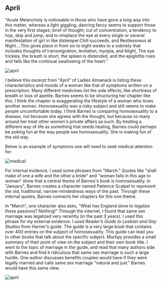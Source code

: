 ## April

  "Acute Melancholy is noticeable in those who have gone a long way into this matter, 
  whereas a light giggling, dancing fancy seems to support those in the very first 
  stages; brief of thought; cut of concentration; a tendency to hop, skip and jump, 
  and to misplace the eye at every single or several manifestation of girl in like 
  distemper.Chill succeeds, and Restlessness at Night....This gives place in from 
  six to eight weeks to a sobriety that includes thoughts of transmigration, levitation,
  myopia, and blight, The eye trickles, the breath is short, the spleen is distended,
  and the epiglottis rises and falls like the continual swallowing of the heart."

![april](http://les.women.it//ladies/26x.gif)

I believe this excerpt from "April" of Ladies Almanack is listing these characteristics 
and moods of a woman like that of symptoms written on a prescription. Many different 
medicines list the side effects, like shortness of breath or loss of apetite. Barnes
seems to be structuring her chapter like this. I think the chapter is exaggerating 
the lifestyle of a woman who loves another woman. Homosexuality was a risky subject 
and still seems to make people uncomfortable today. I think Barnes is comparing 
homosexuality to a disease, not because she agrees with the thought, but because so 
many around her treat other women's private affairs as such. By treating a different
way of life as something that needs healing, Barnes could perhaps be poking fun at the 
way people see homosexuality. She is making fun of the old way.

Below is an example of symptoms one will need to seek medical attention for:

![medical](http://annals.org/data/Journals/AIM/19982/17TT1.jpeg)

For internal evidence, I used some phrases from "March." Quotes like "shall make 
of one a wife and the other a bride" and "woman falls in this age to woman" show 
that a central theme of Barnes's book is homosexuality. In "January", Barnes creates 
a character named Patience Scalpel to represent the old, traditional, narrow-mindedness
ways of the past. Through these internal quotes, Barnes connects her chapters for this one 
theme. 

In "March", one character also asks, "What has England done to legalize these passions? 
Nothing!" Through the internet, I found that same sex marriage was legalized very recently 
(in the past 3 years). I used this phrase for my external evidence. I used _Reader’s Guide 
to Lesbian and Gay Studies_ from Harner's guide. The guide is a very large book that contains
over 400 entries on the subject of homosexuality. This guide can lead you to other books 
that talk about the specific subject. Murhpy provides a small summary of their point of view
on the subject and their own book title. I went to the topic of marriage in the guide, and 
read that many authors side with Barnes and find it ridiculous that same sex marriage is such
a large hurdle. One author discusses benefits couples would have if they were legally married 
and calls same sex marriage "natural and just." Barnes would have this same view.

![april](https://lh3.googleusercontent.com/-suyo9Ahw-p4/WIz1jNdGKhI/AAAAAAAAADg/kezGjSHYMgENvMg_xu1yQXfKjHgCD7o6ACLcB/s0/studies.JPG "studies.JPG")


